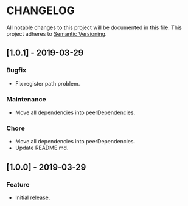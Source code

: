 # CHANGELOG

All notable changes to this project will be documented in this file.
This project adheres to [Semantic Versioning](http://semver.org/).


## [1.0.1] - 2019-03-29

### Bugfix

- Fix register path problem.

### Maintenance

- Move all dependencies into peerDependencies.

### Chore

- Move all dependencies into peerDependencies.
- Update README.md.


## [1.0.0] - 2019-03-29

### Feature

- Initial release.
